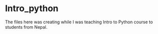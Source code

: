 # Intro_python
The files here was creating while I was teaching Intro to Python course to students from Nepal. 
